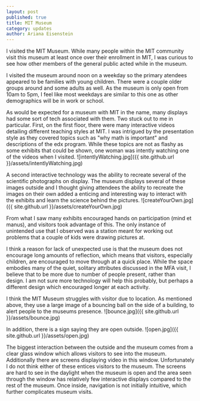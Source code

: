 ```yaml
---
layout: post
published: true
title: MIT Museum
category: updates
author: Ariana Eisenstein
---
```


I visited the MIT Museum. While many people within the MIT community visit this museum at least once over their enrollment in MIT, I was curious to see how other members of the general public acted while in the museum.

I visited the museum around noon on a weekday so the primary atendees appeared to be families with young children. There were a couple older groups around and some adults as well. As the museum is only open from 10am to 5pm, I feel like most weekdays are similar to this one as other demographics will be in work or school.

As would be expected for a museum with MIT in the name, many displays had some sort of tech associated with them. Two stuck out to me in particular. First, on the first floor, there were many interactive videos detailing different teaching styles at MIT. I was intrigued by the presentation style as they covered topics such as "why math is important" and descriptions of the edx program. While these topics are not as flashy as some exhibits that could be shown, one woman was intently watching one of the videos when I visited.
![intentlyWatching.jpg]({{ site.github.url }}/assets/intentlyWatching.jpg)

A second interactive technology was the ability to recreate several of the scientific photographs on display. The museum displays several of these images outside and I thought giving attendees the ability to recreate the images on their own added a enticing and interesting way to interact with the exhibits and learn the science behind the pictures.
![createYourOwn.jpg]({{ site.github.url }}/assets/createYourOwn.jpg)

From what I saw many exhibits encouraged hands on participation (mind et manus), and visitors took advantage of this. The only instance of unintended use that I observed was a station meant for working out problems that a couple of kids were drawing pictures at. 

I think a reason for lack of unexpected use is that the museum does not encourage long amounts of reflection, which means that visitors, especially children, are encouraged to move through at a quick place. While the space embodies many of the quiet, solitary attributes discussed in the MFA visit, I believe that to be more due to number of people present, rather than design. I am not sure more technology will help this probably, but perhaps a different design which encouraged longer at each activity.

I think the MIT Museum struggles with visitor due to location. As mentioned above, they use a large image of a bouncing ball on the side of a building, to alert people to the museums presence. 
![bounce.jpg]({{ site.github.url }}/assets/bounce.jpg)

In addition, there is a sign saying they are open outside. 
![open.jpg]({{ site.github.url }}/assets/open.jpg)

The biggest interaction between the outside and the museum comes from a clear glass window which allows visitors to see into the museum. Additionally there are screens displaying video in this window. Unfortunately I do not think either of these entices visitors to the museum. The screens are hard to see in the daylight when the museum is open and the area seen through the window has relatively few interactive displays compared to the rest of the museum. Once inside, navigation is not initially intuitive, which further complicates museum visits.
